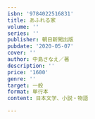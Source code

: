 ```yaml
---
isbn: '9784022516831'
title: あふれる家
volume: ''
series: ''
publisher: 朝日新聞出版
pubdate: '2020-05-07'
cover: ''
author: 中島さなえ／著
description: ''
price: '1600'
genre: ''
target: 一般
format: 単行本
content: 日本文学、小説・物語

---
```

